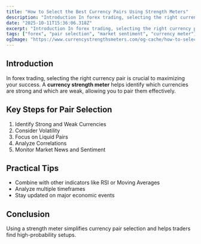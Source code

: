 ```yaml
---
title: "How to Select the Best Currency Pairs Using Strength Meters"
description: "Introduction In forex trading, selecting the right currency pair is crucial to maximizing your success..."
date: "2025-10-11T15:36:06.318Z"
excerpt: "Introduction In forex trading, selecting the right currency pair is crucial to maximizing your success. A currency strength meter helps identify which currencies are strong and which are weak, allowing you to pair them effectively. Key Steps for Pair Selection 1. Identify Strong and Weak Currencies 2. Consider Volatility 3...."
tags: ["forex", "pair selection", "market sentiment", "currency meter"]
ogImage: "https://www.currencystrengthsmeters.com/og-cache/how-to-select-the-best-currency-pairs-using-strength-meters.jpg"
---
```

## Introduction

In forex trading, selecting the right currency pair is crucial to maximizing your success. A **currency strength meter** helps identify which currencies are strong and which are weak, allowing you to pair them effectively.

## Key Steps for Pair Selection

1. Identify Strong and Weak Currencies  
2. Consider Volatility  
3. Focus on Liquid Pairs  
4. Analyze Correlations  
5. Monitor Market News and Sentiment

## Practical Tips

- Combine with other indicators like RSI or Moving Averages  
- Analyze multiple timeframes  
- Stay updated on major economic events

## Conclusion

Using a strength meter simplifies currency pair selection and helps traders find high-probability setups.
